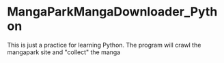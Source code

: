 # MangaParkMangaDownloader_Python
This is just a practice for learning Python. The program will crawl the mangapark site and "collect" the manga

